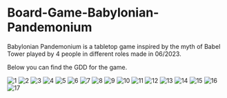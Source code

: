 # Board-Game-Babylonian-Pandemonium

Babylonian Pandemonium is a tabletop game inspired by the myth of Babel Tower played by 4 people in different roles made in 06/2023.

Below you can find the GDD for the game. 

![1](https://github.com/mervekacmaz/Board-Game-Babylonian-Pandemoniuman/assets/83896575/5ab21aa2-5351-489a-834c-ee3c7c1630c8)
![2](https://github.com/mervekacmaz/Board-Game-Babylonian-Pandemoniuman/assets/83896575/9ceca145-be92-4509-8297-306dbfcad061)
![3](https://github.com/mervekacmaz/Board-Game-Babylonian-Pandemoniuman/assets/83896575/3d498b25-08f7-4ca9-92ab-babd9636976e)
![4](https://github.com/mervekacmaz/Board-Game-Babylonian-Pandemoniuman/assets/83896575/933c29b8-2971-4553-827f-1b9906a95db7)
![5](https://github.com/mervekacmaz/Board-Game-Babylonian-Pandemoniuman/assets/83896575/f2e58003-744b-4299-8563-9246ed78eefa)
![6](https://github.com/mervekacmaz/Board-Game-Babylonian-Pandemoniuman/assets/83896575/b000e8e2-3621-4dc7-9f3c-99af0d1bb6f7)
![7](https://github.com/mervekacmaz/Board-Game-Babylonian-Pandemoniuman/assets/83896575/0599b08e-6dae-4767-93c0-180c42c02040)
![8](https://github.com/mervekacmaz/Board-Game-Babylonian-Pandemoniuman/assets/83896575/95aef63a-4549-46c4-85f9-d80b038bfe42)
![9](https://github.com/mervekacmaz/Board-Game-Babylonian-Pandemoniuman/assets/83896575/9c246855-6d3c-4993-ac2a-392ea8d3303c)
![10](https://github.com/mervekacmaz/Board-Game-Babylonian-Pandemoniuman/assets/83896575/eb9d8d5d-1460-42bc-a3e3-0631aebd18e0)
![11](https://github.com/mervekacmaz/Board-Game-Babylonian-Pandemoniuman/assets/83896575/8af00d6b-8d3b-4287-8332-8754a3655dc6)
![12](https://github.com/mervekacmaz/Board-Game-Babylonian-Pandemoniuman/assets/83896575/922a8a98-f724-48bb-af06-076fc375485c)
![13](https://github.com/mervekacmaz/Board-Game-Babylonian-Pandemoniuman/assets/83896575/fff16152-0062-421c-95a1-84ad90aa5f08)
![14](https://github.com/mervekacmaz/Board-Game-Babylonian-Pandemoniuman/assets/83896575/c40f6c28-1aeb-44db-9ddf-8a3e82ca664c)
![15](https://github.com/mervekacmaz/Board-Game-Babylonian-Pandemoniuman/assets/83896575/72fbcfbe-6d66-4ba4-91bb-53e30ba7d96c)
![16](https://github.com/mervekacmaz/Board-Game-Babylonian-Pandemoniuman/assets/83896575/16782727-52b5-4903-adf3-81bdfbc5a02d)
![17](https://github.com/mervekacmaz/Board-Game-Babylonian-Pandemoniuman/assets/83896575/6b24725e-12ca-49fe-b9ec-568d5297c00a)
